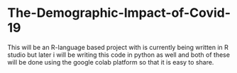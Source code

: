 # The-Demographic-Impact-of-Covid-19

This will be an R-language based project with is currently being written in R studio but later i will be writing this code in python as well and both of these will be done using the google colab platform so that it is easy to share. 
